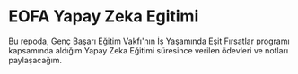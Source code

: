 # EOFA Yapay Zeka Egitimi
Bu repoda, Genç Başarı Eğitim Vakfı'nın İş Yaşamında Eşit Fırsatlar programı kapsamında aldığım 
 Yapay Zeka Eğitimi süresince verilen ödevleri ve  notları paylaşacağım.
